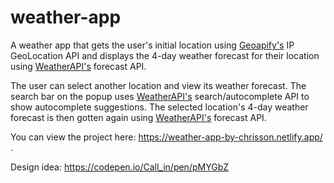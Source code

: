 # weather-app
 A weather app that gets the user's initial location using [Geoapify's](https://www.geoapify.com/) IP GeoLocation API and displays the 4-day weather forecast for their location using [WeatherAPI's](https://www.weatherapi.com/) forecast API.
 
 The user can select another location and view its weather forecast. The search bar on the popup uses [WeatherAPI's](https://www.weatherapi.com/) search/autocomplete API to show autocomplete suggestions. The selected location's 4-day weather forecast is then gotten again using [WeatherAPI's](https://www.weatherapi.com/) forecast API.

 You can view the project here: https://weather-app-by-chrisson.netlify.app/ .
 
 Design idea: https://codepen.io/Call_in/pen/pMYGbZ
